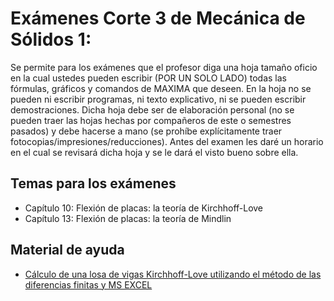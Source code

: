 # Exámenes Corte 3 de Mecánica de Sólidos 1:

Se permite para los exámenes que el profesor diga una hoja tamaño oficio en la cual ustedes pueden escribir (POR UN SOLO LADO) todas las fórmulas, gráficos y comandos de MAXIMA que deseen. En la hoja no se pueden ni escribir programas, ni texto explicativo, ni se pueden escribir demostraciones. Dicha hoja debe ser de elaboración personal (no se pueden traer las hojas hechas por compañeros de este o semestres pasados) y debe hacerse a mano (se prohíbe explícitamente traer fotocopias/impresiones/reducciones). Antes del examen les daré un horario en el cual se revisará dicha hoja y se le dará el visto bueno sobre ella.

## Temas para los exámenes
* Capítulo 10: Flexión de placas: la teoría de Kirchhoff-Love
* Capítulo 13: Flexión de placas: la teoría de Mindlin

## Material de ayuda
* [Cálculo de una losa de vigas Kirchhoff-Love utilizando el método de las diferencias finitas y MS EXCEL](../archivos/losa_Kirchhoff_Love)